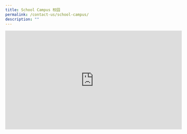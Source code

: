 ```yaml
---
title: School Campus 校园
permalink: /contact-us/school-campus/
description: ""
---
```

<iframe width="560" height="315" src="https://www.youtube.com/embed/FoXOcQDsBo8" title="YouTube video player" frameborder="0" allow="accelerometer; autoplay; clipboard-write; encrypted-media; gyroscope; picture-in-picture" allowfullscreen=""></iframe>